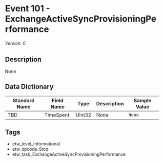 # Event 101 - ExchangeActiveSyncProvisioningPerformance
###### Version: 0

## Description
None

## Data Dictionary
|Standard Name|Field Name|Type|Description|Sample Value|
|---|---|---|---|---|
|TBD|TimeSpent|UInt32|None|`None`|

## Tags
* etw_level_Informational
* etw_opcode_Stop
* etw_task_ExchangeActiveSyncProvisioningPerformance